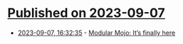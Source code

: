# [Published on 2023-09-07](index.md)

* [2023-09-07, 16:32:35](https://lobste.rs/s/enfofz/modular_mojo_it_s_finally_here) - [Modular Mojo: It’s finally here](https://www.modular.com/blog/mojo-its-finally-here)
